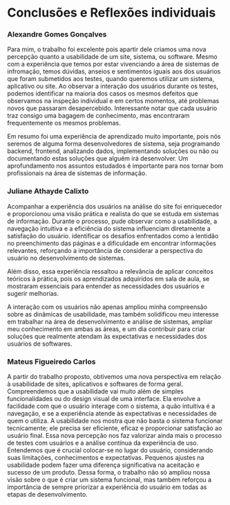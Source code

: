 # Conclusões e Reflexões individuais

### Alexandre Gomes Gonçalves
Para mim, o trabalho foi excelente pois apartir dele criamos uma nova percepção quanto a usabilidade
de um site, sistema, ou software. Mesmo com a experiência que temos por estar vivenciando a 
área de sistemas de infromação, temos dúvidas, anseios e sentimentos iguais aos dos usuários que 
foram submetidos aos testes, quando queremos utilizar um sistema, aplicativo ou site. Ao observar 
a interação dos usuários durante os testes, podemos identificar na maioria dos casos os mesmos 
defeitos que observamos na inspeção individual e em certos momentos, até problemas novos que passaram 
desapercebido. Interessante notar que cada usuário traz consigo uma bagagem de conhecimento, mas 
encontraram frequentemente os mesmos problemas.

Em resumo foi uma experiência de aprendizado muito importante, pois nós seremos de alguma forma 
desenvolvedores de sistema, seja programando backend, frontend, analizando dados, implementando 
soluções ou não ou documentando estas soluções que alguém irá desenvolver. Um aprofundamento nos 
assuntos estudados é importante para nos tornar bom profissionais na área de sistemas de informação.

### Juliane Athayde Calixto

Acompanhar a experiência dos usuários na análise do site foi enriquecedor e proporcionou uma visão prática e realista do que se estuda em sistemas de informação. Durante o processo, pude observar como a usabilidade, a navegação intuitiva e a eficiência do sistema influenciam diretamente a satisfação do usuário. identificar os desafios enfrentados como a lentidão no preenchimento das páginas e a dificuldade em encontrar informações relevantes, reforçando a importância de considerar a perspectiva do usuário no desenvolvimento de sistemas.

Além disso, essa experiência ressaltou a relevância de aplicar conceitos teóricos à prática, pois os aprendizados adquiridos em sala de aula, se mostraram essenciais para entender as necessidades dos usuários e sugerir melhorias.

A interação com os usuários não apenas ampliou minha compreensão sobre as dinâmicas de usabilidade, mas também solidificou meu interesse em trabalhar na área de desenvolvimento e análise de sistemas, ampliar meu conhecimento em ambas as áreas, e um dia contribuir para criar soluções que realmente atendam às expectativas e necessidades dos usuários de softwares.

### Mateus Figueiredo Carlos
A partir do trabalho proposto, obtivemos uma nova perspectiva em relação à usabilidade de sites, aplicativos e softwares de forma geral. Compreendemos que a usabilidade vai muito além de simples funcionalidades ou do design visual de uma interface. Ela envolve a facilidade com que o usuário interage com o sistema, a quão intuitiva é a navegação, e se a experiência atende às expectativas e necessidades de quem o utiliza. A usabilidade nos mostra que não basta o sistema funcionar tecnicamente; ele precisa ser eficiente, eficaz e proporcionar satisfação ao usuário final.
Essa nova percepção nos faz valorizar ainda mais o processo de testes com usuários e a análise contínua da experiência de uso. Entendemos que é crucial colocar-se no lugar do usuário, considerando suas limitações, conhecimentos e expectativas. Pequenos ajustes na usabilidade podem fazer uma diferença significativa na aceitação e sucesso de um produto. Dessa forma, o trabalho não só ampliou nossa visão sobre o que é criar um sistema funcional, mas também reforçou a importância de sempre priorizar a experiência do usuário em todas as etapas de desenvolvimento. 
